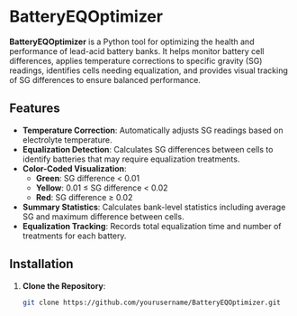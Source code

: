 # BatteryEQOptimizer

**BatteryEQOptimizer** is a Python tool for optimizing the health and performance of lead-acid battery banks. It helps monitor battery cell differences, applies temperature corrections to specific gravity (SG) readings, identifies cells needing equalization, and provides visual tracking of SG differences to ensure balanced performance.

## Features
- **Temperature Correction**: Automatically adjusts SG readings based on electrolyte temperature.
- **Equalization Detection**: Calculates SG differences between cells to identify batteries that may require equalization treatments.
- **Color-Coded Visualization**:
  - **Green**: SG difference < 0.01
  - **Yellow**: 0.01 ≤ SG difference < 0.02
  - **Red**: SG difference ≥ 0.02
- **Summary Statistics**: Calculates bank-level statistics including average SG and maximum difference between cells.
- **Equalization Tracking**: Records total equalization time and number of treatments for each battery.

## Installation
1. **Clone the Repository**:
   ```bash
   git clone https://github.com/yourusername/BatteryEQOptimizer.git
